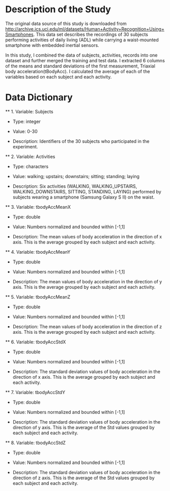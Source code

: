 # Description of the Study

The original data source of this study is downloaded from http://archive.ics.uci.edu/ml/datasets/Human+Activity+Recognition+Using+Smartphones. This data set describes the recordings of 30 subjects performing activities of daily living (ADL) while carrying a waist-mounted smartphone with embedded inertial sensors.

In this study, I combined the data of subjects, activities, records into one dataset and further merged the training and test data. I extracted 6 columns of the means and standard deviations of the first measurement, Triaxial body acceleration(tBodyAcc). I calculated the average of each of the variables based on each subject and each activity.  


# Data Dictionary
** 1. Variable: Subjects

* Type: integer

* Value: 0-30

* Description: Identifiers of the 30 subjects who participated in the experiment.


** 2. Variable: Activities

* Type: characters

* Value: walking; upstairs; downstairs; sitting; standing; laying

* Description: Six activities (WALKING, WALKING_UPSTAIRS, WALKING_DOWNSTAIRS, SITTING, STANDING, LAYING) performed by subjects wearing a smartphone (Samsung Galaxy S II) on the waist.


** 3. Variable: tbodyAccMeanX

* Type: double

* Value: Numbers normalized and bounded within [-1,1]

* Description: The mean values of body acceleration in the direction of x axis. This is the average grouped by each subject and each activity. 


** 4. Variable: tbodyAccMeanY

* Type: double

* Value: Numbers normalized and bounded within [-1,1]

* Description: The mean values of body acceleration in the direction of y axis. This is the average grouped by each subject and each activity. 


** 5. Variable: tbodyAccMeanZ

* Type: double

* Value: Numbers normalized and bounded within [-1,1]

* Description: The mean values of body acceleration in the direction of z axis. This is the average grouped by each subject and each activity. 


** 6. Variable: tbodyAccStdX

* Type: double

* Value: Numbers normalized and bounded within [-1,1]

* Description: The standard deviation values of body acceleration in the direction of x axis. This is the average grouped by each subject and each activity. 


** 7. Variable: tbodyAccStdY

* Type: double

* Value: Numbers normalized and bounded within [-1,1]

* Description: The standard deviation values of body acceleration in the direction of y axis. This is the average of the Std values grouped by each subject and each activity. 

** 8. Variable: tbodyAccStdZ

* Type: double

* Value: Numbers normalized and bounded within [-1,1]

* Description: The standard deviation values of body acceleration in the direction of z axis. This is the average of the Std values grouped by each subject and each activity. 
